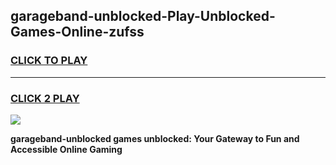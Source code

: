 
## garageband-unblocked-Play-Unblocked-Games-Online-zufss
<h3>
<a href="https://premium76.site?title=garageband-unblocked&ref=25A">CLICK TO PLAY</a></h3>
<hr>

<h3>
<a href="https://premium76.site?title=garageband-unblocked&ref=25A">CLICK 2 PLAY</a>
  
</h3>

<a href="https://premium76.site?title=garageband-unblocked&ref=25A"><img src="https://clearcache.store/games.png"></a>


**garageband-unblocked games unblocked: Your Gateway to Fun and Accessible Online Gaming**
